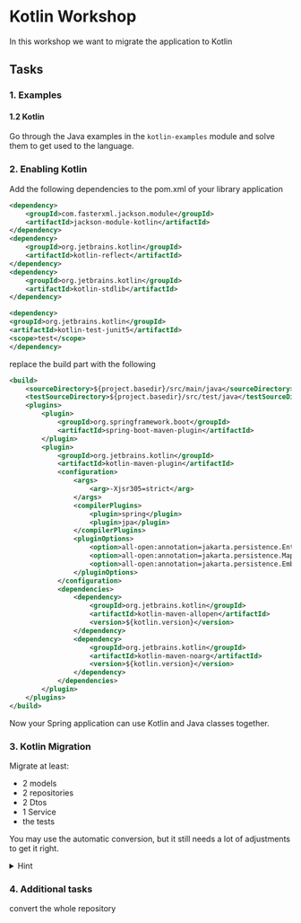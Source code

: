 # Kotlin Workshop
In this workshop we want to migrate the application to Kotlin

## Tasks

### 1. Examples

#### 1.2 Kotlin
Go through the Java examples in the `kotlin-examples` module and solve them to get used to the language.


### 2. Enabling Kotlin
Add the following dependencies to the pom.xml of your library application
```xml
<dependency>
    <groupId>com.fasterxml.jackson.module</groupId>
    <artifactId>jackson-module-kotlin</artifactId>
</dependency>
<dependency>
    <groupId>org.jetbrains.kotlin</groupId>
    <artifactId>kotlin-reflect</artifactId>
</dependency>
<dependency>
    <groupId>org.jetbrains.kotlin</groupId>
    <artifactId>kotlin-stdlib</artifactId>
</dependency>

<dependency>
<groupId>org.jetbrains.kotlin</groupId>
<artifactId>kotlin-test-junit5</artifactId>
<scope>test</scope>
</dependency>
```

replace the build part with the following
```xml
<build>
    <sourceDirectory>${project.basedir}/src/main/java</sourceDirectory>
    <testSourceDirectory>${project.basedir}/src/test/java</testSourceDirectory>
    <plugins>
        <plugin>
            <groupId>org.springframework.boot</groupId>
            <artifactId>spring-boot-maven-plugin</artifactId>
        </plugin>
        <plugin>
            <groupId>org.jetbrains.kotlin</groupId>
            <artifactId>kotlin-maven-plugin</artifactId>
            <configuration>
                <args>
                    <arg>-Xjsr305=strict</arg>
                </args>
                <compilerPlugins>
                    <plugin>spring</plugin>
                    <plugin>jpa</plugin>
                </compilerPlugins>
                <pluginOptions>
                    <option>all-open:annotation=jakarta.persistence.Entity</option>
                    <option>all-open:annotation=jakarta.persistence.MappedSuperclass</option>
                    <option>all-open:annotation=jakarta.persistence.Embeddable</option>
                </pluginOptions>
            </configuration>
            <dependencies>
                <dependency>
                    <groupId>org.jetbrains.kotlin</groupId>
                    <artifactId>kotlin-maven-allopen</artifactId>
                    <version>${kotlin.version}</version>
                </dependency>
                <dependency>
                    <groupId>org.jetbrains.kotlin</groupId>
                    <artifactId>kotlin-maven-noarg</artifactId>
                    <version>${kotlin.version}</version>
                </dependency>
            </dependencies>
        </plugin>
    </plugins>
</build>
```
Now your Spring application can use Kotlin and Java classes together.

### 3. Kotlin Migration
Migrate at least:
- 2 models
- 2 repositories
- 2 Dtos
- 1 Service
- the tests

You may use the automatic conversion, but it still needs a lot of adjustments to get it right.

<details>
<summary>Hint</summary>

- you might run into a lot of nullability issues, use `?`, `?.`, `?:` and `!!` accordingly
- the `@NotEmpty` annotation becomes `@field:NotEmpty`  
- when using field injection with `@MockBean` or `@Autowired`, variable needs to be declared as `lateinit`
- the `List` interface in Kotlin is by default immutable, use `MutableList` in case you want to change it
</details>

### 4. Additional tasks
convert the whole repository